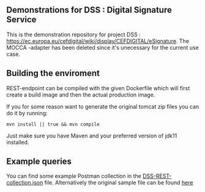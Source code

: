 ## Demonstrations for DSS : Digital Signature Service

This is the demonstration repository for project DSS : https://ec.europa.eu/cefdigital/wiki/display/CEFDIGITAL/eSignature. 
The MOCCA -adapter has been deleted since it's unecessary for the current use case.


## Building the enviroment

REST-endpoint can be compiled with the given Dockerfile which will first create a build image and then the actual
production image.

If you for some reason want to generate the original tomcat zip files you can do it by running:
```
mvn install || true && mvn compile
```

Just make sure you have Maven and your preferred version of jdk11 installed.

## Example queries

You can find some example Postman collection in the [DSS-REST-collection.json](./DSS-REST-collection.json) file.
Alternatively the original sample file can be found [here](https://github.com/esig/dss/blob/master/dss-cookbook/src/main/postman/DSS%20REST%20services.postman_collection.json)